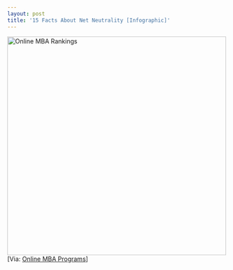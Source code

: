 ```yaml
---
layout: post
title: '15 Facts About Net Neutrality [Infographic]'
---
```

<a href="http://www.readwriteweb.com/archives/15_facts_about_net_neutrality_infographic.php"><img src="http://onlinemba.com.s3.amazonaws.com/net-neutrality.jpg" border="0" alt="Online MBA Rankings" width="500" /></a>
[Via: <a href="http://www.onlinemba.com/">Online MBA Programs</a>]
